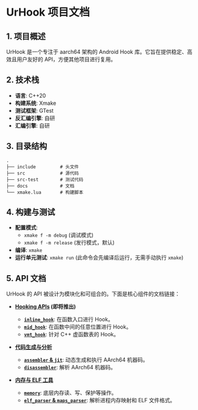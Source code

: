 # UrHook 项目文档

## 1. 项目概述

UrHook 是一个专注于 aarch64 架构的 Android Hook 库。它旨在提供稳定、高效且用户友好的 API，方便其他项目进行复用。

## 2. 技术栈

- **语言**: C++20
- **构建系统**: Xmake
- **测试框架**: GTest
- **反汇编引擎**: 自研
- **汇编引擎**: 自研

## 3. 目录结构

```
.
├── include         # 头文件
├── src             # 源代码
├── src-test        # 测试代码
├── docs            # 文档
└── xmake.lua       # 构建脚本
```

## 4. 构建与测试

- **配置模式**:
  - `xmake f -m debug` (调试模式)
  - `xmake f -m release` (发行模式，默认)
- **编译**: `xmake`
- **运行单元测试**: `xmake run` (此命令会先编译后运行，无需手动执行 `xmake`)

## 5. API 文档

UrHook 的 API 被设计为模块化和可组合的。下面是核心组件的文档链接：

- **[Hooking APIs](./) (即将推出)**
  - **[`inline_hook`](./inline_hook.md)**: 在函数入口进行 Hook。
  - **[`mid_hook`](./mid_hook.md)**: 在函数中间的任意位置进行 Hook。
  - **[`vmt_hook`](./vmt_hook.md)**: 针对 C++ 虚函数表的 Hook。

- **[代码生成与分析](./)**
  - **[`assembler` & `jit`](./assembler_jit.md)**: 动态生成和执行 AArch64 机器码。
  - **[`disassembler`](./disassembler.md)**: 解析 AArch64 机器码。

- **[内存与 ELF 工具](./)**
  - **[`memory`](./memory.md)**: 底层内存读、写、保护等操作。
  - **[`elf_parser` & `maps_parser`](./elf_maps_parser.md)**: 解析进程内存映射和 ELF 文件格式。